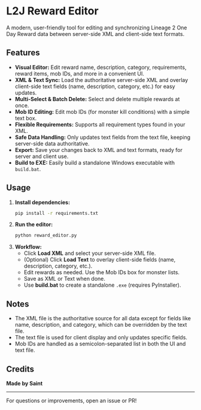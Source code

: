 # L2J Reward Editor

A modern, user-friendly tool for editing and synchronizing Lineage 2 One Day Reward data between server-side XML and client-side text formats.

## Features
- **Visual Editor:** Edit reward name, description, category, requirements, reward items, mob IDs, and more in a convenient UI.
- **XML & Text Sync:** Load the authoritative server-side XML and overlay client-side text fields (name, description, category, etc.) for easy updates.
- **Multi-Select & Batch Delete:** Select and delete multiple rewards at once.
- **Mob ID Editing:** Edit mob IDs (for monster kill conditions) with a simple text box.
- **Flexible Requirements:** Supports all requirement types found in your XML.
- **Safe Data Handling:** Only updates text fields from the text file, keeping server-side data authoritative.
- **Export:** Save your changes back to XML and text formats, ready for server and client use.
- **Build to EXE:** Easily build a standalone Windows executable with `build.bat`.

## Usage
1. **Install dependencies:**
   ```bash
   pip install -r requirements.txt
   ```
2. **Run the editor:**
   ```bash
   python reward_editor.py
   ```
3. **Workflow:**
   - Click **Load XML** and select your server-side XML file.
   - (Optional) Click **Load Text** to overlay client-side fields (name, description, category, etc.).
   - Edit rewards as needed. Use the Mob IDs box for monster lists.
   - Save as XML or Text when done.
   - Use **build.bat** to create a standalone `.exe` (requires PyInstaller).

## Notes
- The XML file is the authoritative source for all data except for fields like name, description, and category, which can be overridden by the text file.
- The text file is used for client display and only updates specific fields.
- Mob IDs are handled as a semicolon-separated list in both the UI and text file.

## Credits
**Made by Saint**

---
For questions or improvements, open an issue or PR! 